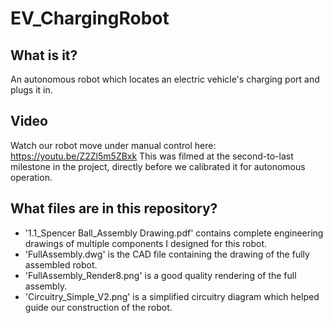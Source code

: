 # EV_ChargingRobot

## What is it?
An autonomous robot which locates an electric vehicle's charging port and plugs it in.

## Video
Watch our robot move under manual control here:  https://youtu.be/Z2Zl5m5ZBxk
This was filmed at the second-to-last milestone in the project, directly before we calibrated it for autonomous operation. 

## What files are in this repository?

 - '1.1_Spencer Ball_Assembly Drawing.pdf' contains complete engineering drawings of multiple components I designed for this robot.
 - 'FullAssembly.dwg' is the CAD file containing the drawing of the fully assembled robot.
 - 'FullAssembly_Render8.png' is a good quality rendering of the full assembly.
 - 'Circuitry_Simple_V2.png' is a simplified circuitry diagram which helped guide our construction of the robot.
